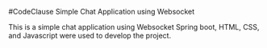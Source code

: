 #CodeClause Simple Chat Application using Websocket

This is a simple chat application using Websocket
Spring boot, HTML, CSS, and Javascript were used to develop the project.
